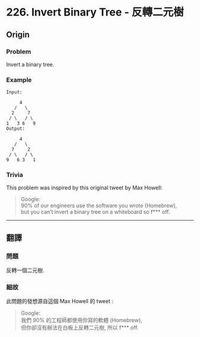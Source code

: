 # 226. Invert Binary Tree - 反轉二元樹

## Origin

### Problem

Invert a binary tree.

### Example

```
Input:

     4
   /   \
  2     7
 / \   / \
1   3 6   9
Output:

     4
   /   \
  7     2
 / \   / \
9   6 3   1
```

### Trivia

This problem was inspired by this original tweet by Max Howell:

> Google:  
> 90% of our engineers use the software you wrote (Homebrew),  
> but you can’t invert a binary tree on a whiteboard so f\*\*\* off.

---

## 翻譯

### 問題

反轉一個二元樹.

### 細故

此問題的發想源自這個 Max Howell 的 tweet :

> Google:  
> 我們 90% 的工程師都使用你寫的軟體 (Homebrew),  
> 但你卻沒有辦法在白板上反轉二元樹, 所以 f\*\*\* off.
